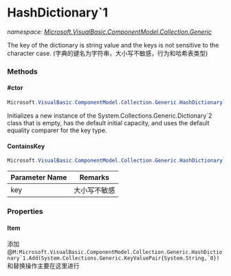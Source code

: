 ﻿# HashDictionary`1
_namespace: [Microsoft.VisualBasic.ComponentModel.Collection.Generic](./index.md)_

The key of the dictionary is string value and the keys is not sensitive to the character case.
 (字典的键名为字符串，大小写不敏感，行为和哈希表类型)



### Methods

#### #ctor
```csharp
Microsoft.VisualBasic.ComponentModel.Collection.Generic.HashDictionary`1.#ctor
```
Initializes a new instance of the System.Collections.Generic.Dictionary`2 class
 that is empty, has the default initial capacity, and uses the default equality
 comparer for the key type.

#### ContainsKey
```csharp
Microsoft.VisualBasic.ComponentModel.Collection.Generic.HashDictionary`1.ContainsKey(System.String)
```


|Parameter Name|Remarks|
|--------------|-------|
|key|大小写不敏感|



### Properties

#### Item
添加@``M:Microsoft.VisualBasic.ComponentModel.Collection.Generic.HashDictionary`1.Add(System.Collections.Generic.KeyValuePair{System.String,`0})``和替换操作主要在这里进行
